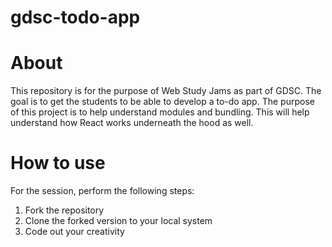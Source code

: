 # gdsc-todo-app

# About
This repository is for the purpose of Web Study Jams as part of GDSC. The goal is to get the students to be able to develop a to-do app.
The purpose of this project is to help understand modules and bundling. This will help understand how React works underneath the hood as well.

# How to use
For the session, perform the following steps:
1. Fork the repository
2. Clone the forked version to your local system
3. Code out your creativity
